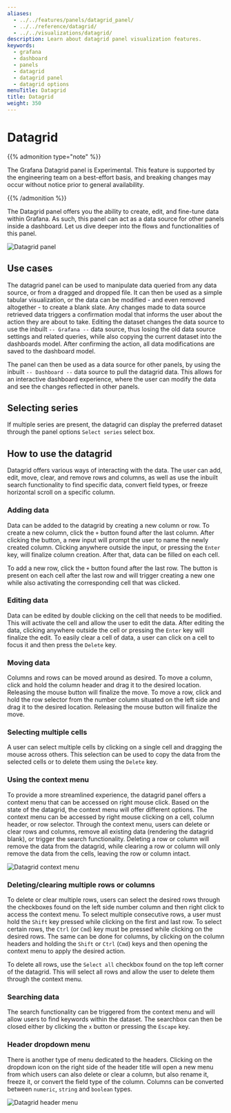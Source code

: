 ```yaml
---
aliases:
  - ../../features/panels/datagrid_panel/
  - ../../reference/datagrid/
  - ../../visualizations/datagrid/
description: Learn about datagrid panel visualization features.
keywords:
  - grafana
  - dashboard
  - panels
  - datagrid
  - datagrid panel
  - datagrid options
menuTitle: Datagrid
title: Datagrid
weight: 350
---
```


# Datagrid

{{% admonition type="note" %}}

The Grafana Datagrid panel is Experimental. This feature is supported by the engineering team on a best-effort basis, and breaking changes may occur without notice prior to general availability.

{{% /admonition %}}

The Datagrid panel offers you the ability to create, edit, and fine-tune data within Grafana. As such, this panel can act as a data source for other panels
inside a dashboard. Let us dive deeper into the flows and functionalities of this panel.

![Datagrid panel](/media/docs/datagrid/screenshot-grafana-datagrid-panel.png)

## Use cases

The datagrid panel can be used to manipulate data queried from any data source, or from a dragged and dropped file. It can then be used as a simple tabular
visualization, or the data can be modified - and even removed altogether - to create a blank slate. Any changes made to data source retrieved data triggers a confirmation modal that informs the user about the action they are about to take. Editing the dataset changes the data source to use the inbuilt `-- Grafana --` data source, thus losing the old data source settings and related queries, while also copying the current dataset into the dashboards model. After confirming the action, all data modifications are saved to the dashboard model.

The panel can then be used as a data source for other panels, by using the inbuilt `-- Dashboard --` data source to pull the datagrid data. This allows for an interactive dashboard experience, where the user can modify the data and see the changes reflected in other panels.

## Selecting series

If multiple series are present, the datagrid can display the preferred dataset through the panel options `Select series` select box.

## How to use the datagrid

Datagrid offers various ways of interacting with the data. The user can add, edit, move, clear, and remove rows and columns, as well as use the inbuilt search functionality to find specific data, convert field types, or freeze horizontal scroll on a specific column.

### Adding data

Data can be added to the datagrid by creating a new column or row. To create a new column, click the `+` button found after the last column. After clicking the button, a new input will prompt the user to name the newly created column. Clicking anywhere outside the input, or pressing the `Enter` key, will finalize column creation. After that, data can be filled on each cell.

To add a new row, click the `+` button found after the last row. The button is present on each cell after the last row and will trigger creating a new one while also activating the corresponding cell that was clicked.

### Editing data

Data can be edited by double clicking on the cell that needs to be modified. This will activate the cell and allow the user to edit the data. After editing the data, clicking anywhere outside the cell or pressing the `Enter` key will finalize the edit. To easily clear a cell of data, a user can click on a cell to focus it and then press the `Delete` key.

### Moving data

Columns and rows can be moved around as desired. To move a column, click and hold the column header and drag it to the desired location. Releasing the mouse button will finalize the move. To move a row, click and hold the row selector from the number column situated on the left side and drag it to the desired location. Releasing the mouse button will finalize the move.

### Selecting multiple cells

A user can select multiple cells by clicking on a single cell and dragging the mouse across others. This selection can be used to copy the data from the selected cells or to delete them using the `Delete` key.

### Using the context menu

To provide a more streamlined experience, the datagrid panel offers a context menu that can be accessed on right mouse click. Based on the state of the datagrid, the context menu will offer different options. The context menu can be accessed by right mouse clicking on a cell, column header, or row selector. Through the context menu, users can delete or clear rows and columns, remove all existing data (rendering the datagrid blank), or trigger the search functionality. Deleting a row or column will remove the data from the datagrid, while clearing a row or column will only remove the data from the cells, leaving the row or column intact.

![Datagrid context menu](/media/docs/datagrid/screenshot-grafana-datagrid-context-menu.png)

### Deleting/clearing multiple rows or columns

To delete or clear multiple rows, users can select the desired rows through the checkboxes found on the left side number column and then right click to access the context menu. To select multiple consecutive rows, a user must hold the `Shift` key pressed while clicking on the first and last row. To select certain rows, the `Ctrl` (or `Cmd`) key must be pressed while clicking on the desired rows. The same can be done for columns, by clicking on the column headers and holding the `Shift` or `Ctrl` (`Cmd`) keys and then opening the context menu to apply the desired action.

To delete all rows, use the `Select all` checkbox found on the top left corner of the datagrid. This will select all rows and allow the user to delete them through the context menu.

### Searching data

The search functionality can be triggered from the context menu and will allow users to find keywords within the dataset. The searchbox can then be closed either by clicking the `x` button or pressing the `Escape` key.

### Header dropdown menu

There is another type of menu dedicated to the headers. Clicking on the dropdown icon on the right side of the header title will open a new menu from which users can also delete or clear a column, but also rename it, freeze it, or convert the field type of the column.
Columns can be converted between `numeric`, `string` and `boolean` types.

![Datagrid header menu](/media/docs/datagrid/screenshot-grafana-datagrid-header-menu.png)
